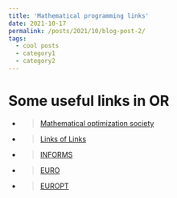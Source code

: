 ```yaml
---
title: 'Mathematical programming links'
date: 2021-10-17
permalink: /posts/2021/10/blog-post-2/
tags:
  - cool posts
  - category1
  - category2
---
```



Some useful links in OR
======

- > [Mathematical optimization society](http://mathopt.org)
- > [Links of Links](http://mathopt.org/?nav=links)
- > [INFORMS](http://www.informs.org/)
- > [EURO](https://www.euro-online.org/web/pages/1/home)
- > [EUROPT](http://iam.metu.edu.tr/EUROPT/)